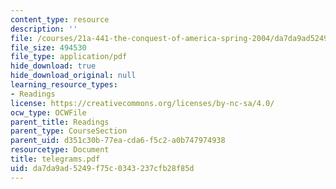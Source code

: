 ```yaml
---
content_type: resource
description: ''
file: /courses/21a-441-the-conquest-of-america-spring-2004/da7da9ad5249f75c0343237cfb28f85d_telegrams.pdf
file_size: 494530
file_type: application/pdf
hide_download: true
hide_download_original: null
learning_resource_types:
- Readings
license: https://creativecommons.org/licenses/by-nc-sa/4.0/
ocw_type: OCWFile
parent_title: Readings
parent_type: CourseSection
parent_uid: d351c30b-77ea-cda6-f5c2-a0b747974938
resourcetype: Document
title: telegrams.pdf
uid: da7da9ad-5249-f75c-0343-237cfb28f85d
---
```

